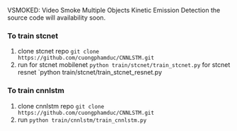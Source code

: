 VSMOKED: Video Smoke Multiple Objects Kinetic Emission Detection
the source code will availability soon.
### To train stcnet
1. clone stcnet repo
`git clone https://github.com/cuongphamduc/CNNLSTM.git`
2. run
for stcnet mobilenet
`python train/stcnet/train_stcnet.py`
for stcnet resnet
`python train/stcnet/train_stcnet_resnet.py
### To train cnnlstm
1. clone cnnlstm repo 
`git clone https://github.com/cuongphamduc/CNNLSTM.git`
2. run
`python train/cnnlstm/train_cnnlstm.py`
